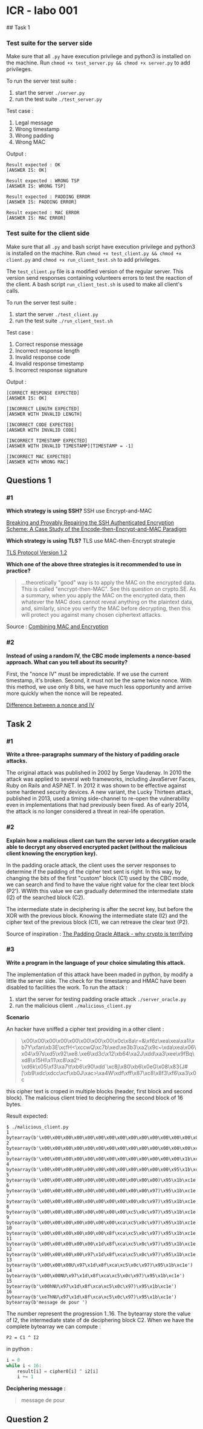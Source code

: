 # ICR - labo 001

## Task 1

### Test suite for the server side
Make sure that all `.py` have execution privilege and python3 is installed on the machine. Run `chmod +x test_server.py && chmod +x server.py` to add privileges.

To run the server test suite :

1. start the server `./server.py`
2. run the test suite `./test_server.py`
 
Test case :

1. Legal message
2. Wrong timestamp
3. Wrong padding
4. Wrong MAC

Output :

```shell
Result expected : OK
[ANSWER IS: OK]

Result expected : WRONG TSP
[ANSWER IS: WRONG TSP]

Result expected : PADDING ERROR
[ANSWER IS: PADDING ERROR]

Result expected : MAC ERROR
[ANSWER IS: MAC ERROR]
```

### Test suite for the client side
Make sure that all `.py` and bash script have execution privilege and python3 is installed on the machine. Run `chmod +x test_client.py && chmod +x client.py` and `chmod +x run_client_test.sh` to add privileges.

The `test_client.py` file is a modified version of the regular server. This version send responses containing volunteers errors to test the reaction of the client. A bash script `run_client_test.sh` is used to make all client's calls.

To run the server test suite :

1. start the server `./test_client.py`
2. run the test suite `./run_client_test.sh`


Test case :

1. Correct response message
2. Incorrect response length 
3. Invalid response code
4. Invalid response timestamp
5. Incorrect response signature

Output :

```shell
[CORRECT RESPONSE EXPECTED]
[ANSWER IS: OK]

[INCORRECT LENGTH EXPECTED]
[ANSWER WITH INVALID LENGTH]

[INCORRECT CODE EXPECTED]
[ANSWER WITH INVALID CODE]

[INCORRECT TIMESTAMP EXPECTED]
[ANSWER WITH INVALID TIMESTAMP][TIMESTAMP = -1]

[INCORRECT MAC EXPECTED]
[ANSWER WITH WRONG MAC]
```

## Questions 1

### #1

**Which strategy is using SSH?** SSH use Encrypt-and-MAC

[Breaking and Provably Repairing the SSH Authenticated Encryption Scheme: A Case Study of the Encode-then-Encrypt-and-MAC Paradigm](http://homes.cs.washington.edu/~yoshi/papers/SSH/ssh.pdf)

**Which strategy is using TLS?** TLS use MAC-then-Encrypt strategie

[TLS Protocol Version 1.2](https://tools.ietf.org/html/rfc5246#section-6)

**Which one of the above three strategies is it recommended to use in practice?**

> ...theoretically "good" way is to apply the MAC on the encrypted data. This is called "encrypt-then-MAC". See this question on crypto.SE. As a summary, when you apply the MAC on the encrypted data, then whatever the MAC does cannot reveal anything on the plaintext data, and, similarly, since you verify the MAC before decrypting, then this will protect you against many chosen ciphertext attacks.

Source : [Combining MAC and Encryption](http://security.stackexchange.com/questions/26033/combining-mac-and-encryption)

### #2

**Instead of using a random IV, the CBC mode implements a nonce-based approach. What can you tell about its security?**

First, the "nonce IV" must be impredictable. If we use the current timestamp, it's broken. Second, it must not be the same twice nonce. With this method, we use only 8 bits, we have much less opportunity and arrive more quickly when the nonce will be repeated.

[Difference between a nonce and IV](http://crypto.stackexchange.com/questions/16000/difference-between-a-nonce-and-iv)

## Task 2

### #1

**Write a three-paragraphs summary of the history of padding oracle attacks.**

The original attack was published in 2002 by Serge Vaudenay. In 2010 the attack was applied to several web frameworks, including JavaServer Faces, Ruby on Rails and ASP.NET. In 2012 it was shown to be effective against some hardened security devices. A new variant, the Lucky Thirteen attack, published in 2013, used a timing side-channel to re-open the vulnerability even in implementations that had previously been fixed. As of early 2014, the attack is no longer considered a threat in real-life operation.

### #2

**Explain how a malicious client can turn the server into a decryption oracle able to decrypt any observed encrypted packet (without the malicious client knowing the encryption key).**

In the padding oracle attack, the client uses the server responses to determine if the padding of the cipher text sent is right. In this way, by changing the bits of the first "custom" block (C1) used by the CBC mode, we can search and find to have the value right value for the clear text block (P2'). WWith this value we can gradually determined the intermediate state (I2) of the searched block (C2). 

The intermediate state in deciphering is after the secret key, but before the XOR with the previous block. Knowing the intermediate state (I2) and the cipher text of the previous block (C1), we can retreave the clear text (P2).

Source of inspiration : [The Padding Oracle Attack - why crypto is terrifying](http://robertheaton.com/2013/07/29/padding-oracle-attack/)

### #3

**Write a program in the language of your choice simulating this attack.**

The implementation of this attack have been maded in python, by modify a little the server side. The check for the timestamp and HMAC have been disabled to facilities the work. To run the attack :

1. start the server for testing padding oracle attack `./server_oracle.py`
2. run the malicious client `./malicious_client.py`

**Scenario**

An hacker have sniffed a cipher text providing in a other client :

> \x00\x00\x00\x00\x00\x00\x00\x00\x0c\x8a\r=&\xf6z\xea\xea\xa1i\xb7Y\xfan\xb3E\xcfH<\xccwQ\xc7b\xed\xe3b3\xa2\x9c~\xda\xea\x06\x04\x97s\xd5\x92\xe8.\xe6\xd3c\x12\xb64\xa2J\xdd\xa3\xee\x9fBq\xd8\x15Hl\x11\xc8\xa2^-\xd6k\x05\xf3\xa7\t\xb6\x90\xdd`\xc8j\x80\xb6\x0eG\x08\x83{J#[\xb9\xdc\xdcc\xcf\xb0J\xac>\xa4W\xdf\xff\x87\xc8\x8f3\xf6\xa3\x0c

this cipher text is croped in multiple blocks (header, first block and second block). The malicious client tried to deciphering the second block of 16 bytes.

Result expected:

```shell
$ ./malicious_client.py 
1
bytearray(b'\x00\x00\x00\x00\x00\x00\x00\x00\x00\x00\x00\x00\x00\x00\x00e')
2
bytearray(b'\x00\x00\x00\x00\x00\x00\x00\x00\x00\x00\x00\x00\x00\x00\xc1e')
3
bytearray(b'\x00\x00\x00\x00\x00\x00\x00\x00\x00\x00\x00\x00\x00\x1b\xc1e')
4
bytearray(b'\x00\x00\x00\x00\x00\x00\x00\x00\x00\x00\x00\x00\x95\x1b\xc1e')
5
bytearray(b'\x00\x00\x00\x00\x00\x00\x00\x00\x00\x00\x00)\x95\x1b\xc1e')
6
bytearray(b'\x00\x00\x00\x00\x00\x00\x00\x00\x00\x00\x97)\x95\x1b\xc1e')
7
bytearray(b'\x00\x00\x00\x00\x00\x00\x00\x00\x00\x0c\x97)\x95\x1b\xc1e')
8
bytearray(b'\x00\x00\x00\x00\x00\x00\x00\x00\xc5\x0c\x97)\x95\x1b\xc1e')
9
bytearray(b'\x00\x00\x00\x00\x00\x00\x00\xca\xc5\x0c\x97)\x95\x1b\xc1e')
10
bytearray(b'\x00\x00\x00\x00\x00\x00\x8f\xca\xc5\x0c\x97)\x95\x1b\xc1e')
11
bytearray(b'\x00\x00\x00\x00\x00\x1d\x8f\xca\xc5\x0c\x97)\x95\x1b\xc1e')
12
bytearray(b'\x00\x00\x00\x00\x97\x1d\x8f\xca\xc5\x0c\x97)\x95\x1b\xc1e')
13
bytearray(b'\x00\x00\x00U\x97\x1d\x8f\xca\xc5\x0c\x97)\x95\x1b\xc1e')
14
bytearray(b'\x00\x00NU\x97\x1d\x8f\xca\xc5\x0c\x97)\x95\x1b\xc1e')
15
bytearray(b'\x00hNU\x97\x1d\x8f\xca\xc5\x0c\x97)\x95\x1b\xc1e')
16
bytearray(b'\xe7hNU\x97\x1d\x8f\xca\xc5\x0c\x97)\x95\x1b\xc1e')
bytearray(b'message de pour ')
```

The number represent the progression 1..16. The bytearray store the value of I2, the intermediate state of de deciphering block C2. When we have the complete bytearray we can compute :

`P2 = C1 ^ I2`


in python :
```python
i = 0
while i < 16:
    result[i] = cipher0[i] ^ i2[i]
    i += 1
```

**Deciphering message :**

>message de pour 

## Question 2